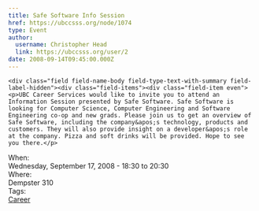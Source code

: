 ```yaml
---
title: Safe Software Info Session 
href: https://ubccsss.org/node/1074
type: Event
author:
  username: Christopher Head
  link: https://ubccsss.org/user/2
date: 2008-09-14T09:45:00.000Z
---
```



    <div class="field field-name-body field-type-text-with-summary field-label-hidden"><div class="field-items"><div class="field-item even"><p>UBC Career Services would like to invite you to attend an Information Session presented by Safe Software. Safe Software is looking for Computer Science, Computer Engineering and Software Engineering co-op and new grads. Please join us to get an overview of Safe Software, including the company&apos;s technology, products and customers. They will also provide insight on a developer&apos;s role at the company. Pizza and soft drinks will be provided. Hope to see you there.</p>
</div></div></div><div class="field field-name-field-dates field-type-datetime field-label-above"><div class="field-label">When:&#xA0;</div><div class="field-items"><div class="field-item even"><span class="date-display-single">Wednesday, September 17, 2008 - <span class="date-display-range"><span class="date-display-start">18:30</span> to <span class="date-display-end">20:30</span></span></span></div></div></div><div class="field field-name-field-location field-type-text field-label-above"><div class="field-label">Where:&#xA0;</div><div class="field-items"><div class="field-item even">Dempster 310</div></div></div>    <footer>
    <div class="field field-name-field-tags field-type-taxonomy-term-reference field-label-above"><div class="field-label">Tags:&#xA0;</div><div class="field-items"><div class="field-item even"><a href="/career">Career</a></div></div></div>      </footer>
    